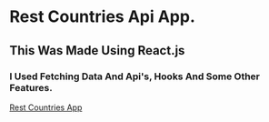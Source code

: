 # Rest Countries Api App.
## This Was Made Using React.js
### I Used Fetching Data And Api's, Hooks And Some Other Features.
[Rest Countries App](https://visionary-semolina-948827.netlify.app/)
